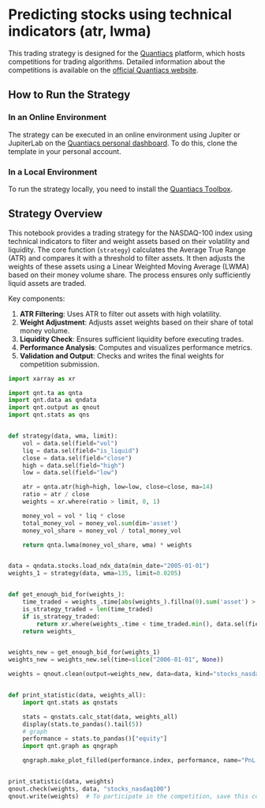 # Predicting stocks using technical indicators (atr, lwma)

This trading strategy is designed for the [Quantiacs](https://quantiacs.com/contest) platform, which hosts competitions
for trading algorithms. Detailed information about the competitions is available on
the [official Quantiacs website](https://quantiacs.com/contest).

## How to Run the Strategy

### In an Online Environment

The strategy can be executed in an online environment using Jupiter or JupiterLab on
the [Quantiacs personal dashboard](https://quantiacs.com/personalpage/homepage). To do this, clone the template in your
personal account.

### In a Local Environment

To run the strategy locally, you need to install the [Quantiacs Toolbox](https://github.com/quantiacs/toolbox).

## Strategy Overview

This notebook provides a trading strategy for the NASDAQ-100 index using technical indicators to filter and weight
assets based on their volatility and liquidity. The core function (`strategy`) calculates the Average True Range (ATR)
and compares it with a threshold to filter assets. It then adjusts the weights of these assets using a Linear Weighted
Moving Average (LWMA) based on their money volume share. The process ensures only sufficiently liquid assets are traded.

Key components:

1. **ATR Filtering**: Uses ATR to filter out assets with high volatility.
2. **Weight Adjustment**: Adjusts asset weights based on their share of total money volume.
3. **Liquidity Check**: Ensures sufficient liquidity before executing trades.
4. **Performance Analysis**: Computes and visualizes performance metrics.
5. **Validation and Output**: Checks and writes the final weights for competition submission.

```python
import xarray as xr

import qnt.ta as qnta
import qnt.data as qndata
import qnt.output as qnout
import qnt.stats as qns


def strategy(data, wma, limit):
    vol = data.sel(field="vol")
    liq = data.sel(field="is_liquid")
    close = data.sel(field="close")
    high = data.sel(field="high")
    low = data.sel(field="low")

    atr = qnta.atr(high=high, low=low, close=close, ma=14)
    ratio = atr / close
    weights = xr.where(ratio > limit, 0, 1)

    money_vol = vol * liq * close
    total_money_vol = money_vol.sum(dim='asset')
    money_vol_share = money_vol / total_money_vol

    return qnta.lwma(money_vol_share, wma) * weights


data = qndata.stocks.load_ndx_data(min_date="2005-01-01")
weights_1 = strategy(data, wma=135, limit=0.0205)


def get_enough_bid_for(weights_):
    time_traded = weights_.time[abs(weights_).fillna(0).sum('asset') > 0]
    is_strategy_traded = len(time_traded)
    if is_strategy_traded:
        return xr.where(weights_.time < time_traded.min(), data.sel(field="is_liquid"), weights_)
    return weights_


weights_new = get_enough_bid_for(weights_1)
weights_new = weights_new.sel(time=slice("2006-01-01", None))

weights = qnout.clean(output=weights_new, data=data, kind="stocks_nasdaq100")


def print_statistic(data, weights_all):
    import qnt.stats as qnstats

    stats = qnstats.calc_stat(data, weights_all)
    display(stats.to_pandas().tail(5))
    # graph
    performance = stats.to_pandas()["equity"]
    import qnt.graph as qngraph

    qngraph.make_plot_filled(performance.index, performance, name="PnL (Equity)", type="log")


print_statistic(data, weights)
qnout.check(weights, data, "stocks_nasdaq100")
qnout.write(weights)  # To participate in the competition, save this code in a separate cell.

```
